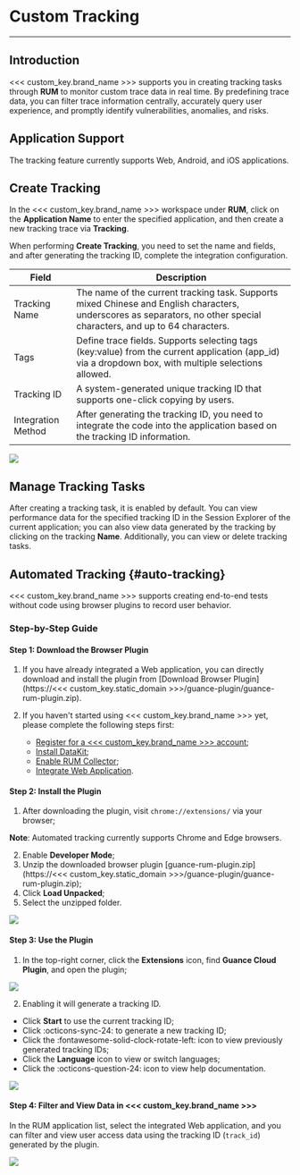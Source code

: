 # Custom Tracking
---

## Introduction

<<< custom_key.brand_name >>> supports you in creating tracking tasks through **RUM** to monitor custom trace data in real time. By predefining trace data, you can filter trace information centrally, accurately query user experience, and promptly identify vulnerabilities, anomalies, and risks.

## Application Support

The tracking feature currently supports Web, Android, and iOS applications.

## Create Tracking

In the <<< custom_key.brand_name >>> workspace under **RUM**, click on the **Application Name** to enter the specified application, and then create a new tracking trace via **Tracking**.

When performing **Create Tracking**, you need to set the name and fields, and after generating the tracking ID, complete the integration configuration.

| Field      | Description                          |
| ----------- | ------------------------------------ |
| Tracking Name       | The name of the current tracking task. Supports mixed Chinese and English characters, underscores as separators, no other special characters, and up to 64 characters.  |
| Tags       | Define trace fields. Supports selecting tags (key:value) from the current application (app_id) via a dropdown box, with multiple selections allowed. |
| Tracking ID    | A system-generated unique tracking ID that supports one-click copying by users. |
| Integration Method     | After generating the tracking ID, you need to integrate the code into the application based on the tracking ID information.                          |

![](img/image_2.png)

## Manage Tracking Tasks

After creating a tracking task, it is enabled by default. You can view performance data for the specified tracking ID in the Session Explorer of the current application; you can also view data generated by the tracking by clicking on the tracking **Name**. Additionally, you can view or delete tracking tasks.

## Automated Tracking {#auto-tracking}

<<< custom_key.brand_name >>> supports creating end-to-end tests without code using browser plugins to record user behavior.

### Step-by-Step Guide

#### Step 1: Download the Browser Plugin

1. If you have already integrated a Web application, you can directly download and install the plugin from [Download Browser Plugin](https://<<< custom_key.static_domain >>>/guance-plugin/guance-rum-plugin.zip).

2. If you haven't started using <<< custom_key.brand_name >>> yet, please complete the following steps first:

   - [Register for a <<< custom_key.brand_name >>> account](https://www.guance.com/);  
   - [Install DataKit](../datakit/datakit-install.md);  
   - [Enable RUM Collector](../integrations/rum.md);  
   - [Integrate Web Application](web/app-access.md).

#### Step 2: Install the Plugin

1. After downloading the plugin, visit `chrome://extensions/` via your browser;

**Note**: Automated tracking currently supports Chrome and Edge browsers.

2. Enable **Developer Mode**;
3. Unzip the downloaded browser plugin [guance-rum-plugin.zip](https://<<< custom_key.static_domain >>>/guance-plugin/guance-rum-plugin.zip);
4. Click **Load Unpacked**;
5. Select the unzipped folder.

![](img/8.auto-tracking_1.png)

#### Step 3: Use the Plugin

1. In the top-right corner, click the **Extensions** icon, find **Guance Cloud Plugin**, and open the plugin;

![](img/8.auto-tracking_2.png)

2. Enabling it will generate a tracking ID.

- Click **Start** to use the current tracking ID;
- Click :octicons-sync-24: to generate a new tracking ID;
- Click the :fontawesome-solid-clock-rotate-left: icon to view previously generated tracking IDs;
- Click the **Language** icon to view or switch languages;
- Click the :octicons-question-24: icon to view help documentation.

![](img/8.auto-tracking_3.png)

#### Step 4: Filter and View Data in <<< custom_key.brand_name >>>

In the RUM application list, select the integrated Web application, and you can filter and view user access data using the tracking ID (`track_id`) generated by the plugin.

![](img/8.auto-tracking_4.png)